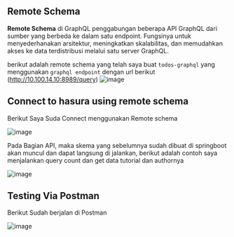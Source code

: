 ## Remote Schema

**Remote Schema** di GraphQL penggabungan beberapa API GraphQL dari sumber yang berbeda ke dalam satu endpoint. Fungsinya untuk menyederhanakan arsitektur, meningkatkan skalabilitas, dan memudahkan akses ke data terdistribusi melalui satu server GraphQL.

berikut adalah remote schema yang telah saya buat `todos-graphql` yang menggunakan `graphql endpoint` dengan url berikut (http://10.100.14.10:8989/query)
![image](https://github.com/user-attachments/assets/ebb765e2-cee9-4fef-98ef-b8a07f7b4e9a)

## Connect to hasura using remote schema
Berikut Saya Suda Connect menggunakan Remote schema

![image](https://github.com/user-attachments/assets/3feebe72-aa42-4b14-8dea-3bb345707732)

Pada Bagian API, maka skema yang sebelumnya sudah dibuat di springboot akan muncul dan dapat langsung di jalankan, berikut adalah contoh saya menjalankan query count dan get data tutorial dan authornya

![image](https://github.com/user-attachments/assets/dd77abbf-e544-4994-88f5-14c4d9690bc5)

## Testing Via Postman
Berikut Sudah berjalan di Postman

![image](https://github.com/user-attachments/assets/c47048b9-3bc0-43df-8d4c-3bd7c9d97f2f)
